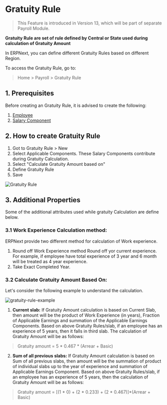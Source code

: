 <!-- add-breadcrumbs -->
# Gratuity Rule

> This Feature is introduced in Version 13, which will be part of separate Payroll Module.

**Gratuity Rule are set of rule defined by Central or State used during calculation of Gratuity Amount**

In ERPNext, you can define different Gratuity Rules based on different Region.

To access the Gratuity Rule, go to:

> Home > Payroll > Gratuity Rule

## 1. Prerequisites

Before creating an Gratuity Rule, it is advised to create the following:

1. [Employee](/docs/user/manual/en/human-resources/employee)
1. [Salary Component](/docs/user/manual/en/human-resources/salary-component)

## 2. How to create Gratuity Rule

1. Got to Gratuity Rule > New
1. Select Applicable Components. These Salary Components contribute during Gratuity Calculation.
1. Select "Calculate Gratuity Amount based on"
1. Define Gratuity Rule
1. Save

<img class="screenshot" alt="Gratuity Rule" src="{{docs_base_url}}/assets/img/human-resources/gratuity-rule.png">

## 3. Additional Properties

Some of the additional attributes used while gratuity Calculation are define below.

### 3.1 Work Experience Calculation method:
ERPNext provide two different method for calculation of Work experience.

1. Round off Work Experience method Round off yor current experience. For example, if employee have total experience of 3 year and 6 month will be treated as 4 year experience.
1. Take Exact Completed Year.


### 3.2 Calculate Gratuity Amount Based On:

Let's consider the following example to understand the calculation.

<img class="screenshot" alt="gratuity-rule-example" src="{{docs_base_url}}/assets/img/human-resources/gratuity-rule-example.png">

1. **Current slab:** If Gratuity Amount calculation is based on Current Slab, then amount will be the product of Work Experience (in years), Fraction of Applicable Earnings and summation of the Applicable Earnings Components. Based on above Gratuity Rules/slab, if an employee has an experience of 5 years, then it falls in third slab. The calculation of Gratuity Amount will be as follows:

> Gratuity amount = 5 * 0.467 * (Arrear + Basic)

2. **Sum of all previous slabs:**  If Gratuity Amount calculation is based on Sum of all previous slabs, then amount will be the summation of product of individual slabs up to the year of experience and summation of Applicable Earnings Component. Based on above Gratuity Rules/slab, if an employee has an experience of 5 years, then the calculation of Gratuity Amount will be as follows:


> Gratuity amount = [(1 * 0) + (2 * 0.233) + (2 * 0.467)]*(Arrear + Basic)


